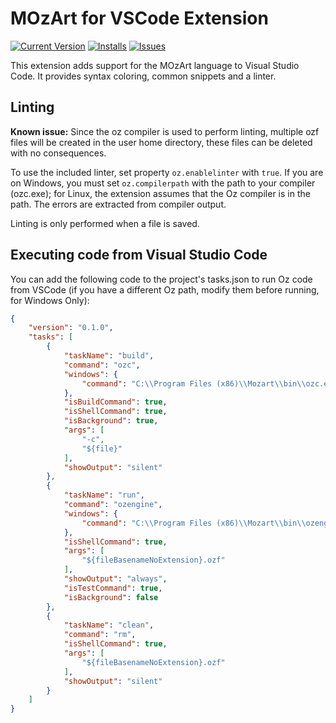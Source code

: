 MOzArt for VSCode Extension
===========================
[![Current Version](https://img.shields.io/github/release/alevalv/oz-vscode.svg?style=flat-square)](https://github.com/alevalv/oz-vscode/releases)
[![Installs](http://vsmarketplacebadge.apphb.com/installs/alevalv.oz-vscode.svg?style=flat-square)](https://marketplace.visualstudio.com/items?itemName=alevalv.oz-vscode)
[![Issues](https://img.shields.io/github/issues/alevalv/oz-vscode.svg?style=flat-square)](https://github.com/alevalv/oz-vscode/issues)

This extension adds support for the MOzArt language to Visual Studio Code. It provides syntax coloring, common snippets and a linter.

Linting
-------

**Known issue:** Since the oz compiler is used to perform linting, multiple ozf files will be created in the user home directory, these files can be deleted with no consequences.

To use the included linter, set property `oz.enablelinter` with `true`. If you are on Windows, you must set `oz.compilerpath` with the path to your compiler (ozc.exe); for Linux, the extension assumes that the Oz compiler is in the path. The errors are extracted from compiler output.

Linting is only performed when a file is saved.


Executing code from Visual Studio Code
--------------------------------------

You can add the following code to the project's tasks.json to run Oz code from VSCode (if you have a different Oz path, modify them before running, for Windows Only):

```json
{
    "version": "0.1.0",
    "tasks": [
        {
            "taskName": "build",
            "command": "ozc",
            "windows": {
                "command": "C:\\Program Files (x86)\\Mozart\\bin\\ozc.exe"
            },
            "isBuildCommand": true,
            "isShellCommand": true,
            "isBackground": true,
            "args": [
                "-c",
                "${file}"
            ],
            "showOutput": "silent"
        },
        {
            "taskName": "run",
            "command": "ozengine",
            "windows": {
                "command": "C:\\Program Files (x86)\\Mozart\\bin\\ozengine.exe"
            },
            "isShellCommand": true,
            "args": [
                "${fileBasenameNoExtension}.ozf"
            ],
            "showOutput": "always",
            "isTestCommand": true,
            "isBackground": false
        },
        {
            "taskName": "clean",
            "command": "rm",
            "isShellCommand": true,
            "args": [
                "${fileBasenameNoExtension}.ozf"
            ],
            "showOutput": "silent"
        }
    ]
}

```
